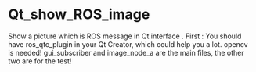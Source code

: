 # Qt_show_ROS_image
Show a picture which is ROS message in Qt interface .
First : You should have ros_qtc_plugin in your Qt Creator, which could help you a lot.
opencv is needed!
gui_subscriber and image_node_a are the main files, the other two are for the test!
